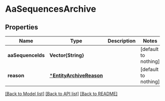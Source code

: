 # AaSequencesArchive


## Properties
Name | Type | Description | Notes
------------ | ------------- | ------------- | -------------
**aaSequenceIds** | **Vector{String}** |  | [default to nothing]
**reason** | [***EntityArchiveReason**](EntityArchiveReason.md) |  | [default to nothing]


[[Back to Model list]](../README.md#models) [[Back to API list]](../README.md#api-endpoints) [[Back to README]](../README.md)


